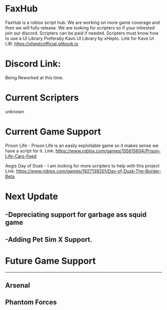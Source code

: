 # FaxHub


FaxHub is a roblox script hub. 
We are working on more game coverage and then we will fully release. 
We are looking for scripters so if your intrested join our discord.
Scripters can be paid if needed.
Scripters must know how to use a UI Library Preferaby Kavo UI Library by xHeptc.
Link for Kavo UI LIB: https://xheptcofficial.gitbook.io


# Discord Link: 
Being Reworked at this time.

# Current Scripters
unknown


# Current Game Support
Prison Life - Prison Life is an easily exploitable game so it makes sense we have a script for it. 
Link: https://www.roblox.com/games/155615604/Prison-Life-Cars-fixed

Aegis Day of Dusk - I am looking for more scripters to help with this project
Link: https://www.roblox.com/games/1927139201/Day-of-Dusk-The-Border-Beta


# Next Update
-Depreciating support for garbage ass squid game
----------------------------------------------------
-Adding Pet Sim X Support.
----------------------------------------------------


# Future Game Support 
--------
Arsenal
-------
Phantom Forces
--------------
